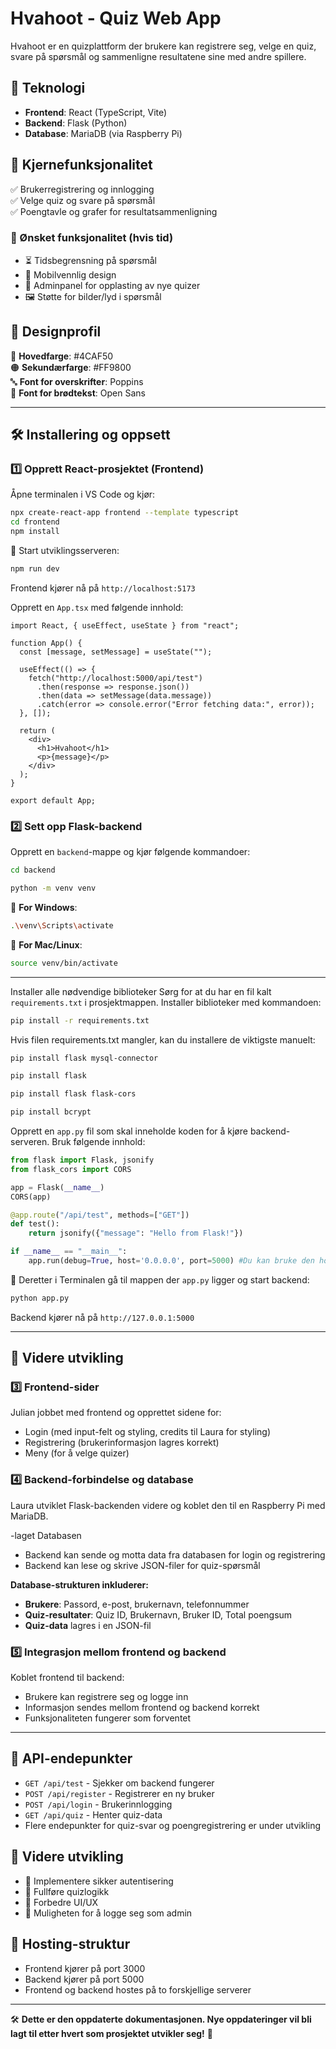 
# Hvahoot - Quiz Web App

Hvahoot er en quizplattform der brukere kan registrere seg, velge en quiz, svare på spørsmål og sammenligne resultatene sine med andre spillere.

## 📌 Teknologi 
- **Frontend**: React (TypeScript, Vite)
- **Backend**: Flask (Python)
- **Database**: MariaDB (via Raspberry Pi)

## 🚀 Kjernefunksjonalitet
✅ Brukerregistrering og innlogging  
✅ Velge quiz og svare på spørsmål  
✅ Poengtavle og grafer for resultatsammenligning  

### 🎯 Ønsket funksjonalitet (hvis tid)
- ⏳ Tidsbegrensning på spørsmål
- 📱 Mobilvennlig design
- 🔧 Adminpanel for opplasting av nye quizer
- 🖼️ Støtte for bilder/lyd i spørsmål

## 🎨 Designprofil
🎨 **Hovedfarge**: #4CAF50  
🟠 **Sekundærfarge**: #FF9800  
🔤 **Font for overskrifter**: Poppins  
📝 **Font for brødtekst**: Open Sans  

---

## 🛠️ Installering og oppsett

### 1️⃣ Opprett React-prosjektet (Frontend)
Åpne terminalen i VS Code og kjør:
```sh
npx create-react-app frontend --template typescript
cd frontend
npm install
```

🚀 Start utviklingsserveren:
```sh
npm run dev
```

Frontend kjører nå på `http://localhost:5173`

Opprett en `App.tsx` med følgende innhold:
```tsx
import React, { useEffect, useState } from "react";

function App() {
  const [message, setMessage] = useState("");

  useEffect(() => {
    fetch("http://localhost:5000/api/test")
      .then(response => response.json())
      .then(data => setMessage(data.message))
      .catch(error => console.error("Error fetching data:", error));
  }, []);

  return (
    <div>
      <h1>Hvahoot</h1>
      <p>{message}</p>
    </div>
  );
}

export default App;
```

### 2️⃣ Sett opp Flask-backend
Opprett en `backend`-mappe og kjør følgende kommandoer:
```sh
cd backend
```
```sh
python -m venv venv
```

🔹 **For Windows**:
```sh
.\venv\Scripts\activate
```

🔹 **For Mac/Linux**:
```sh
source venv/bin/activate
```
---
Installer alle nødvendige biblioteker 
Sørg for at du har en fil kalt ```requirements.txt``` i prosjektmappen. 
Installer biblioteker med kommandoen:
```sh
pip install -r requirements.txt
```
Hvis filen requirements.txt mangler, kan du installere de viktigste manuelt:
```sh
pip install flask mysql-connector
```
```sh
pip install flask
````
```sh
pip install flask flask-cors
```
```sh
pip install bcrypt
```

Opprett en `app.py` fil som skal inneholde koden for å kjøre backend-serveren. Bruk følgende innhold:

```python
from flask import Flask, jsonify
from flask_cors import CORS

app = Flask(__name__)
CORS(app)

@app.route("/api/test", methods=["GET"])
def test():
    return jsonify({"message": "Hello from Flask!"})

if __name__ == "__main__":
    app.run(debug=True, host='0.0.0.0', port=5000) #Du kan bruke den host for ut
```
🚀 Deretter i Terminalen gå til mappen der ```app.py``` ligger og start backend:
```sh
python app.py
```

Backend kjører nå på `http://127.0.0.1:5000`

---

## 🔗 Videre utvikling

### 3️⃣ Frontend-sider
Julian jobbet med frontend og opprettet sidene for:
- Login (med input-felt og styling, credits til Laura for styling)
- Registrering (brukerinformasjon lagres korrekt)
- Meny (for å velge quizer)

### 4️⃣ Backend-forbindelse og database
Laura utviklet Flask-backenden videre og koblet den til en Raspberry Pi med MariaDB.

-laget Databasen 
- Backend kan sende og motta data fra databasen for login og registrering
- Backend kan lese og skrive JSON-filer for quiz-spørsmål

**Database-strukturen inkluderer:**
- **Brukere**: Passord, e-post, brukernavn, telefonnummer
- **Quiz-resultater**: Quiz ID, Brukernavn, Bruker ID, Total poengsum
- **Quiz-data** lagres i en JSON-fil

### 5️⃣ Integrasjon mellom frontend og backend
 Koblet frontend til backend:
- Brukere kan registrere seg og logge inn
- Informasjon sendes mellom frontend og backend korrekt
- Funksjonaliteten fungerer som forventet

---

## 🔗 API-endepunkter
- `GET /api/test` - Sjekker om backend fungerer
- `POST /api/register` - Registrerer en ny bruker
- `POST /api/login` - Brukerinnlogging
- `GET /api/quiz` - Henter quiz-data
- Flere endepunkter for quiz-svar og poengregistrering er under utvikling

## 📌 Videre utvikling
- 🔑 Implementere sikker autentisering
- 📝 Fullføre quizlogikk
- 🎨 Forbedre UI/UX
-  👔 Muligheten for å logge seg som admin

## 📌 Hosting-struktur
- Frontend kjører på port 3000
- Backend kjører på port 5000
- Frontend og backend hostes på to forskjellige serverer

---

🛠️ **Dette er den oppdaterte dokumentasjonen. Nye oppdateringer vil bli lagt til etter hvert som prosjektet utvikler seg!** 🚀
